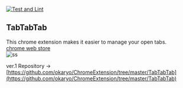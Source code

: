 [![Test and Lint](https://github.com/okaryo/TabTabTab/actions/workflows/test-and-lint.yml/badge.svg)](https://github.com/okaryo/TabTabTab/actions/workflows/test-and-lint.yml)

## TabTabTab

This chrome extension makes it easier to manage your open tabs.  
[chrome web store](https://chrome.google.com/webstore/detail/tabtabtab/hfmnidllojimehmfjkclnadpebibhgoi)  
![ss](https://user-images.githubusercontent.com/44517313/152630522-169869cf-dbf1-4a75-bc38-c73ef5f12d9a.png)

ver.1 Repository -> [https://github.com/okaryo/ChromeExtension/tree/master/TabTabTab](https://github.com/okaryo/ChromeExtension/tree/master/TabTabTab)
